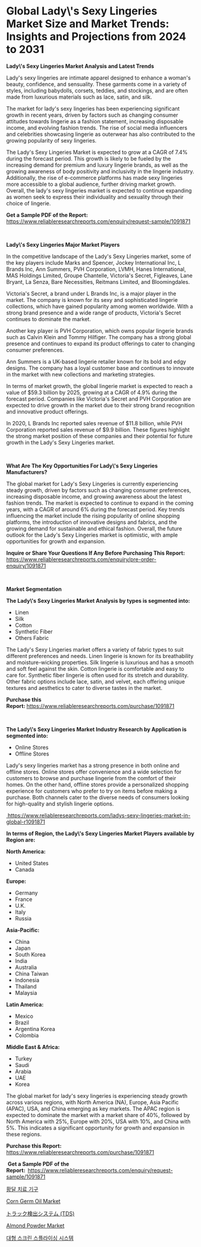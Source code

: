 <p><h1>Global Lady\'s Sexy Lingeries Market Size and Market Trends: Insights and Projections from 2024 to 2031</h1></p><p><strong>Lady\'s Sexy Lingeries Market Analysis and Latest Trends</strong></p>
<p><p>Lady's sexy lingeries are intimate apparel designed to enhance a woman's beauty, confidence, and sensuality. These garments come in a variety of styles, including babydolls, corsets, teddies, and stockings, and are often made from luxurious materials such as lace, satin, and silk.</p><p>The market for lady's sexy lingeries has been experiencing significant growth in recent years, driven by factors such as changing consumer attitudes towards lingerie as a fashion statement, increasing disposable income, and evolving fashion trends. The rise of social media influencers and celebrities showcasing lingerie as outerwear has also contributed to the growing popularity of sexy lingeries.</p><p>The Lady's Sexy Lingeries Market is expected to grow at a CAGR of 7.4% during the forecast period. This growth is likely to be fueled by the increasing demand for premium and luxury lingerie brands, as well as the growing awareness of body positivity and inclusivity in the lingerie industry. Additionally, the rise of e-commerce platforms has made sexy lingeries more accessible to a global audience, further driving market growth. Overall, the lady's sexy lingeries market is expected to continue expanding as women seek to express their individuality and sexuality through their choice of lingerie.</p></p>
<p><strong>Get a Sample PDF of the Report:&nbsp;</strong> <a href="https://www.reliableresearchreports.com/enquiry/request-sample/1091871">https://www.reliableresearchreports.com/enquiry/request-sample/1091871</a></p>
<p>&nbsp;</p>
<p><strong>Lady\'s Sexy Lingeries Major Market Players</strong></p>
<p><p>In the competitive landscape of the Lady's Sexy Lingeries market, some of the key players include Marks and Spencer, Jockey International Inc, L Brands Inc, Ann Summers, PVH Corporation, LVMH, Hanes International, MAS Holdings Limited, Groupe Chantelle, Victoria's Secret, Figleaves, Lane Bryant, La Senza, Bare Necessities, Reitmans Limited, and Bloomingdales.</p><p>Victoria's Secret, a brand under L Brands Inc, is a major player in the market. The company is known for its sexy and sophisticated lingerie collections, which have gained popularity among women worldwide. With a strong brand presence and a wide range of products, Victoria's Secret continues to dominate the market.</p><p>Another key player is PVH Corporation, which owns popular lingerie brands such as Calvin Klein and Tommy Hilfiger. The company has a strong global presence and continues to expand its product offerings to cater to changing consumer preferences.</p><p>Ann Summers is a UK-based lingerie retailer known for its bold and edgy designs. The company has a loyal customer base and continues to innovate in the market with new collections and marketing strategies.</p><p>In terms of market growth, the global lingerie market is expected to reach a value of $59.3 billion by 2025, growing at a CAGR of 4.9% during the forecast period. Companies like Victoria's Secret and PVH Corporation are expected to drive growth in the market due to their strong brand recognition and innovative product offerings.</p><p>In 2020, L Brands Inc reported sales revenue of $11.8 billion, while PVH Corporation reported sales revenue of $9.9 billion. These figures highlight the strong market position of these companies and their potential for future growth in the Lady's Sexy Lingeries market.</p></p>
<p>&nbsp;</p>
<p><strong>What Are The Key Opportunities For Lady\'s Sexy Lingeries Manufacturers?</strong></p>
<p><p>The global market for Lady's Sexy Lingeries is currently experiencing steady growth, driven by factors such as changing consumer preferences, increasing disposable income, and growing awareness about the latest fashion trends. The market is expected to continue to expand in the coming years, with a CAGR of around 6% during the forecast period. Key trends influencing the market include the rising popularity of online shopping platforms, the introduction of innovative designs and fabrics, and the growing demand for sustainable and ethical fashion. Overall, the future outlook for the Lady's Sexy Lingeries market is optimistic, with ample opportunities for growth and expansion.</p></p>
<p><strong>Inquire or Share Your Questions If Any Before Purchasing This Report:</strong> <a href="https://www.reliableresearchreports.com/enquiry/pre-order-enquiry/1091871">https://www.reliableresearchreports.com/enquiry/pre-order-enquiry/1091871</a></p>
<p>&nbsp;</p>
<p><strong>Market Segmentation</strong></p>
<p><strong>The Lady\'s Sexy Lingeries Market Analysis by types is segmented into:</strong></p>
<p><ul><li>Linen</li><li>Silk</li><li>Cotton</li><li>Synthetic Fiber</li><li>Others Fabric</li></ul></p>
<p><p>The Lady's Sexy Lingeries market offers a variety of fabric types to suit different preferences and needs. Linen lingerie is known for its breathability and moisture-wicking properties. Silk lingerie is luxurious and has a smooth and soft feel against the skin. Cotton lingerie is comfortable and easy to care for. Synthetic fiber lingerie is often used for its stretch and durability. Other fabric options include lace, satin, and velvet, each offering unique textures and aesthetics to cater to diverse tastes in the market.</p></p>
<p><strong>Purchase this Report:&nbsp;</strong><a href="https://www.reliableresearchreports.com/purchase/1091871">https://www.reliableresearchreports.com/purchase/1091871</a></p>
<p>&nbsp;</p>
<p><strong>The Lady\'s Sexy Lingeries Market Industry Research by Application is segmented into:</strong></p>
<p><ul><li>Online Stores</li><li>Offline Stores</li></ul></p>
<p><p>Lady's sexy lingeries market has a strong presence in both online and offline stores. Online stores offer convenience and a wide selection for customers to browse and purchase lingerie from the comfort of their homes. On the other hand, offline stores provide a personalized shopping experience for customers who prefer to try on items before making a purchase. Both channels cater to the diverse needs of consumers looking for high-quality and stylish lingerie options.</p></p>
<p><a href="https://www.reliableresearchreports.com/ladys-sexy-lingeries-market-in-global-r1091871">&nbsp;https://www.reliableresearchreports.com/ladys-sexy-lingeries-market-in-global-r1091871</a></p>
<p><strong>In terms of Region, the Lady\'s Sexy Lingeries Market Players available by Region are:</strong></p>
<p>
    <p> <strong> North America: </strong>
        <ul>
            <li>United States</li>
            <li>Canada</li>
        </ul>
        </p> 
    <p> <strong> Europe: </strong>
        <ul>
            <li>Germany</li>
            <li>France</li>
            <li>U.K.</li>
            <li>Italy</li>
            <li>Russia</li>
        </ul>
        </p> 
    <p> <strong> Asia-Pacific: </strong>
        <ul>
            <li>China</li>
            <li>Japan</li>
            <li>South Korea</li>
            <li>India</li>
            <li>Australia</li>
            <li>China Taiwan</li>
            <li>Indonesia</li>
            <li>Thailand</li>
            <li>Malaysia</li>
        </ul>
        </p> 
    <p> <strong> Latin America: </strong>
        <ul>
            <li>Mexico</li>
            <li>Brazil</li>
            <li>Argentina Korea</li>
            <li>Colombia</li>
        </ul>
        </p> 
    <p> <strong> Middle East & Africa: </strong>
        <ul>
            <li>Turkey</li>
            <li>Saudi</li>
            <li>Arabia</li>
            <li>UAE</li>
            <li>Korea</li>
        </ul>
    </p>
    </p>
<p><p>The global market for lady's sexy lingeries is experiencing steady growth across various regions, with North America (NA), Europe, Asia Pacific (APAC), USA, and China emerging as key markets. The APAC region is expected to dominate the market with a market share of 40%, followed by North America with 25%, Europe with 20%, USA with 10%, and China with 5%. This indicates a significant opportunity for growth and expansion in these regions.</p></p>
<p><strong>Purchase this Report: </strong><a href="https://www.reliableresearchreports.com/purchase/1091871">https://www.reliableresearchreports.com/purchase/1091871</a></p>
<p>&nbsp;<strong>Get a Sample PDF of the Report:&nbsp;&nbsp;</strong><a href="https://www.reliableresearchreports.com/enquiry/request-sample/1091871">https://www.reliableresearchreports.com/enquiry/request-sample/1091871</a></p>
<p><strong></strong></p>
<p><p><a href="https://medium.com/@kenyonjohns/%ED%99%A9%EB%8B%AC-%EC%B9%98%EB%A3%8C-%EA%B8%B0%EA%B8%B0-%EC%8B%9C%EC%9E%A5-%EA%B7%9C%EB%AA%A8%EB%8A%94-%EA%B8%80%EB%A1%9C%EB%B2%8C-%EC%82%B0%EC%97%85%EC%97%90%EC%84%9C-%EC%B5%9C%EC%A0%81%EC%9D%98-%EB%A7%88%EC%BC%80%ED%8C%85-%EC%B1%84%EB%84%90%EC%9D%84-%EB%B3%B4%EC%97%AC%EC%A4%8D%EB%8B%88%EB%8B%A4-dc5e26fe48ea">황달 치료 기구</a></p><p><a href="https://issuu.com/reportprime-2/docs/corn-germ-oil-market-size-2030.pptx">Corn Germ Oil Market</a></p><p><a href="https://medium.com/@leonardgreene1/%E3%83%88%E3%83%A9%E3%83%83%E3%82%AF%E6%A4%9C%E5%87%BA%E3%82%B7%E3%82%B9%E3%83%86%E3%83%A0-tds-%E5%B8%82%E5%A0%B4%E5%B1%95%E6%9C%9B-%E6%A5%AD%E7%95%8C%E6%A6%82%E8%A6%81%E3%81%A8%E4%BA%88%E6%B8%AC-2024%E5%B9%B4%E3%81%8B%E3%82%892031%E5%B9%B4-511a249fa94e">トラック検出システム (TDS)</a></p><p><a href="https://issuu.com/reportprime-2/docs/almond-powder-market-size-2030.pptx">Almond Powder Market</a></p><p><a href="https://github.com/bvubpqd5241630/Market-Research-Report-List-2/blob/main/2860900123115.md">대형 스크린 스플라이싱 시스템</a></p></p>